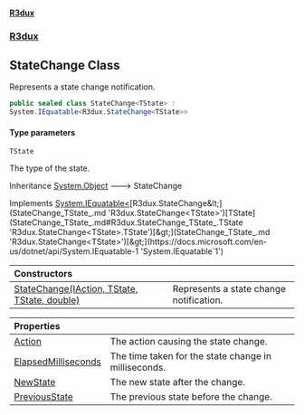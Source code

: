#### [R3dux](R3dux.md 'R3dux')
### [R3dux](R3dux.md#R3dux 'R3dux')

## StateChange<TState> Class

Represents a state change notification.

```csharp
public sealed class StateChange<TState> :
System.IEquatable<R3dux.StateChange<TState>>
```
#### Type parameters

<a name='R3dux.StateChange_TState_.TState'></a>

`TState`

The type of the state.

Inheritance [System.Object](https://docs.microsoft.com/en-us/dotnet/api/System.Object 'System.Object') &#129106; StateChange<TState>

Implements [System.IEquatable&lt;](https://docs.microsoft.com/en-us/dotnet/api/System.IEquatable-1 'System.IEquatable`1')[R3dux.StateChange&lt;](StateChange_TState_.md 'R3dux.StateChange<TState>')[TState](StateChange_TState_.md#R3dux.StateChange_TState_.TState 'R3dux.StateChange<TState>.TState')[&gt;](StateChange_TState_.md 'R3dux.StateChange<TState>')[&gt;](https://docs.microsoft.com/en-us/dotnet/api/System.IEquatable-1 'System.IEquatable`1')

| Constructors | |
| :--- | :--- |
| [StateChange(IAction, TState, TState, double)](StateChange_TState_.StateChange(IAction,TState,TState,double).md 'R3dux.StateChange<TState>.StateChange(R3dux.IAction, TState, TState, double)') | Represents a state change notification. |

| Properties | |
| :--- | :--- |
| [Action](StateChange_TState_.Action.md 'R3dux.StateChange<TState>.Action') | The action causing the state change. |
| [ElapsedMilliseconds](StateChange_TState_.ElapsedMilliseconds.md 'R3dux.StateChange<TState>.ElapsedMilliseconds') | The time taken for the state change in milliseconds. |
| [NewState](StateChange_TState_.NewState.md 'R3dux.StateChange<TState>.NewState') | The new state after the change. |
| [PreviousState](StateChange_TState_.PreviousState.md 'R3dux.StateChange<TState>.PreviousState') | The previous state before the change. |
